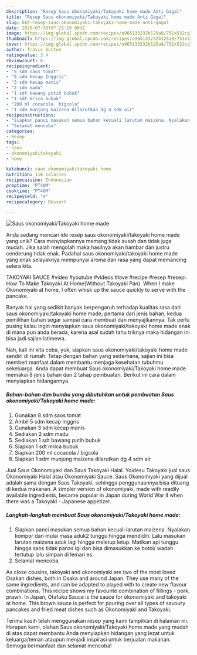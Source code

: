 ```yaml
---
description: "Resep Saus okonomiyaki/Takoyaki home made Anti Gagal"
title: "Resep Saus okonomiyaki/Takoyaki home made Anti Gagal"
slug: 664-resep-saus-okonomiyaki-takoyaki-home-made-anti-gagal
date: 2020-07-30T07:25:19.093Z
image: https://img-global.cpcdn.com/recipes/a965133232b125a8/751x532cq70/saus-okonomiyakitakoyaki-home-made-foto-resep-utama.jpg
thumbnail: https://img-global.cpcdn.com/recipes/a965133232b125a8/751x532cq70/saus-okonomiyakitakoyaki-home-made-foto-resep-utama.jpg
cover: https://img-global.cpcdn.com/recipes/a965133232b125a8/751x532cq70/saus-okonomiyakitakoyaki-home-made-foto-resep-utama.jpg
author: Travis Sutton
ratingvalue: 3.4
reviewcount: 6
recipeingredient:
- "8 sdm saos tomat"
- "5 sdm kecap Inggris"
- "3 sdm kecap manis"
- "2 sdm madu"
- "1 sdt bawang putih bubuk"
- "1 sdt mrica bubuk"
- "200 ml cocacola  bigcola"
- "1 sdm munjung maizena dilarutkan dg 4 sdm air"
recipeinstructions:
- "Siapkan panci masukan semua bahan kecuali larutan maizena. Nyalakan kompor dan mulai masa aduk2 tunggu hingga mendidih. Lalu masukan larutan maizena aduk lagi hingga meletup letup. Matikan api tunggu hingga saos tidak panas lgi dan bisa dimasukkan ke botol/ wadah tertutup lalu simpan di lemari es."
- "Selamat mencoba"
categories:
- Resep
tags:
- saus
- okonomiyakitakoyaki
- home

katakunci: saus okonomiyakitakoyaki home 
nutrition: 116 calories
recipecuisine: Indonesian
preptime: "PT40M"
cooktime: "PT40M"
recipeyield: "4"
recipecategory: Dessert

---
```



![Saus okonomiyaki/Takoyaki home made](https://img-global.cpcdn.com/recipes/a965133232b125a8/751x532cq70/saus-okonomiyakitakoyaki-home-made-foto-resep-utama.jpg)

Anda sedang mencari ide resep saus okonomiyaki/takoyaki home made yang unik? Cara menyiapkannya memang tidak susah dan tidak juga mudah. Jika salah mengolah maka hasilnya akan hambar dan justru cenderung tidak enak. Padahal saus okonomiyaki/takoyaki home made yang enak selayaknya mempunyai aroma dan rasa yang dapat memancing selera kita.

TAKOYAKI SAUCE #video #youtube #videos #love #recipe #resep #resepi. How To Make Takoyaki At Home(Without Takoyaki Pan). When I make Okonomiyaki at home, I often whisk up the sauce quickly to serve with the pancake.

Banyak hal yang sedikit banyak berpengaruh terhadap kualitas rasa dari saus okonomiyaki/takoyaki home made, pertama dari jenis bahan, kedua pemilihan bahan segar sampai cara membuat dan menyajikannya. Tak perlu pusing kalau ingin menyiapkan saus okonomiyaki/takoyaki home made enak di mana pun anda berada, karena asal sudah tahu triknya maka hidangan ini bisa jadi sajian istimewa.


Nah, kali ini kita coba, yuk, siapkan saus okonomiyaki/takoyaki home made sendiri di rumah. Tetap dengan bahan yang sederhana, sajian ini bisa memberi manfaat dalam membantu menjaga kesehatan tubuhmu sekeluarga. Anda dapat membuat Saus okonomiyaki/Takoyaki home made memakai 8 jenis bahan dan 2 tahap pembuatan. Berikut ini cara dalam menyiapkan hidangannya.

<!--inarticleads1-->

##### Bahan-bahan dan bumbu yang dibutuhkan untuk pembuatan Saus okonomiyaki/Takoyaki home made:

1. Gunakan 8 sdm saos tomat
1. Ambil 5 sdm kecap Inggris
1. Gunakan 3 sdm kecap manis
1. Sediakan 2 sdm madu
1. Sediakan 1 sdt bawang putih bubuk
1. Siapkan 1 sdt mrica bubuk
1. Siapkan 200 ml cocacola / bigcola
1. Siapkan 1 sdm munjung maizena dilarutkan dg 4 sdm air


Jual Saus Okonomiyaki dan Saus Takoyaki Halal. Yoidesu Takoyaki jual saus Okonomiyaki Halal atau Okonomiyaki Sauce. Saus Okonomiyaki yang dijual adalah sama dengan Saus Takoyaki, sehingga penggunaannya bisa dituang di kedua makanan. A simpler version of okonomiyaki, made with readily available ingredients, became popular in Japan during World War II when there was a Takoyaki - Japanese appetizer. 

<!--inarticleads2-->

##### Langkah-langkah membuat Saus okonomiyaki/Takoyaki home made:

1. Siapkan panci masukan semua bahan kecuali larutan maizena. Nyalakan kompor dan mulai masa aduk2 tunggu hingga mendidih. Lalu masukan larutan maizena aduk lagi hingga meletup letup. Matikan api tunggu hingga saos tidak panas lgi dan bisa dimasukkan ke botol/ wadah tertutup lalu simpan di lemari es.
1. Selamat mencoba


As close cousins, takoyaki and okonomiyaki are two of the most loved Osakan dishes, both in Osaka and around Japan. They use many of the same ingredients, and can be adapted to played with to create new flavour combinations. This recipe shows my favourite combination of fillings - pork, prawn. In Japan, Otafuku Sauce is the sauce for okonomiyaki and takoyaki at home. This brown sauce is perfect for pouring over all types of savoury pancakes and fried meat dishes such as Okonomiyaki and Takoyaki. 

Terima kasih telah menggunakan resep yang kami tampilkan di halaman ini. Harapan kami, olahan Saus okonomiyaki/Takoyaki home made yang mudah di atas dapat membantu Anda menyiapkan hidangan yang lezat untuk keluarga/teman ataupun menjadi inspirasi untuk berjualan makanan. Semoga bermanfaat dan selamat mencoba!
